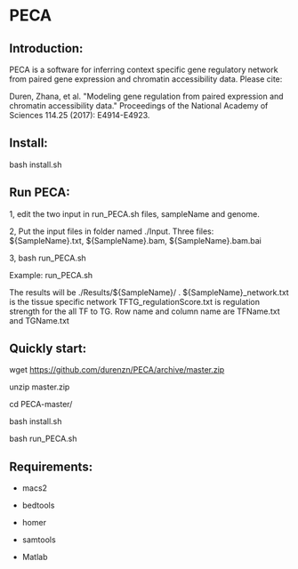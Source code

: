 # PECA

## Introduction:

PECA is a software for inferring context specific gene regulatory network from paired gene expression and chromatin accessibility data.
Please cite: 

Duren, Zhana, et al. "Modeling gene regulation from paired expression and chromatin accessibility data." Proceedings of the National Academy of Sciences 114.25 (2017): E4914-E4923.

## Install:

bash install.sh

## Run PECA:

1, edit the two input in run_PECA.sh files, sampleName and genome.

2, Put the input files in folder named ./Input. Three files: ${SampleName}.txt, ${SampleName}.bam, ${SampleName}.bam.bai

3, bash run_PECA.sh

Example: run_PECA.sh

The results will be ./Results/${SampleName}/ .
${SampleName}_network.txt is the tissue specific network
TFTG_regulationScore.txt is regulation strength for the all TF to TG. Row name and column name are TFName.txt and TGName.txt

## Quickly start:

wget https://github.com/durenzn/PECA/archive/master.zip

unzip master.zip

cd PECA-master/

bash install.sh

bash run_PECA.sh

## Requirements:

* macs2

* bedtools

* homer

* samtools

* Matlab



